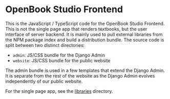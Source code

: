 OpenBook Studio Frontend
========================

This is the JavaScript / TypeScript code for the OpenBook Studio Frontend. This is not
the single page app that renders textbooks, but the user interface of server backend.
It is mainly used to pull external libraries from the NPM package index and build a
distribution bundle. The source code is split between two distinct directories:

* `admin`: JS/CSS bundle for the Django Admin
* `website`: JS/CSS bundle for the public website

The admin bundle is used in a few templates that extend the Django Admin. It is separate from
the rest of the website as the Django Admin evolves independently of our public website.

For the single page app, see the [libraries](../../libraries) directory.
